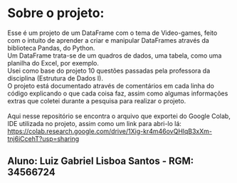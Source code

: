 # Sobre o projeto:
Esse é um projeto de um DataFrame com o tema de Video-games, feito com o intuito de aprender a criar e manipular DataFrames através da biblioteca Pandas, do Python.<br>
Um DataFrame trata-se de um quadros de dados, uma tabela, como uma planilha do Excel, por exemplo.<br>
Usei como base do projeto 10 questões passadas pela professora da disciplina (Estrutura de Dados I). <br>
O projeto está documentado através de comentários em cada linha do código explicando o que cada coisa faz, assim como algumas informações extras que coletei durante a pesquisa para realizar o projeto. <br> <br>
Aqui nesse repositório se encontra o arquivo que exportei do Google Colab, IDE utilizada no projeto, assim como um link para abri-lo lá: https://colab.research.google.com/drive/1Xig-kr4m46ovQHlqB3xXm-tnj6iCcehT?usp=sharing

## Aluno: Luiz Gabriel Lisboa Santos - RGM: 34566724 
